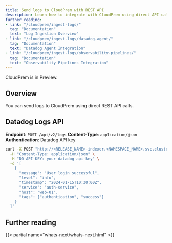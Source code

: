 ```yaml
---
title: Send logs to CloudPrem with REST API
description: Learn how to integrate with CloudPrem using direct API calls
further_reading:
- link: "/cloudprem/ingest-logs/"
  tag: "Documentation"
  text: "Log Ingestion Overview"
- link: "/cloudprem/ingest-logs/datadog-agent/"
  tag: "Documentation"
  text: "Datadog Agent Integration"
- link: "/cloudprem/ingest-logs/observability-pipelines/"
  tag: "Documentation"
  text: "Observability Pipelines Integration"
---
```


<div class="alert alert-warning">CloudPrem is in Preview.</div>

## Overview

You can send logs to CloudPrem using direct REST API calls.

## Datadog Logs API

**Endpoint**: `POST /api/v2/logs`
**Content-Type**: `application/json`
**Authentication**: Datadog API key

```bash
curl -X POST "http://<RELEASE_NAME>-indexer.<NAMESPACE_NAME>.svc.cluster.local:7280/api/v2/logs" \
  -H "Content-Type: application/json" \
  -H "DD-API-KEY: your-datadog-api-key" \
  -d '[
    {
      "message": "User login successful",
      "level": "info",
      "timestamp": "2024-01-15T10:30:00Z",
      "service": "auth-service",
      "host": "web-01",
      "tags": ["authentication", "success"]
    }
  ]'
```

## Further reading

{{< partial name="whats-next/whats-next.html" >}}
